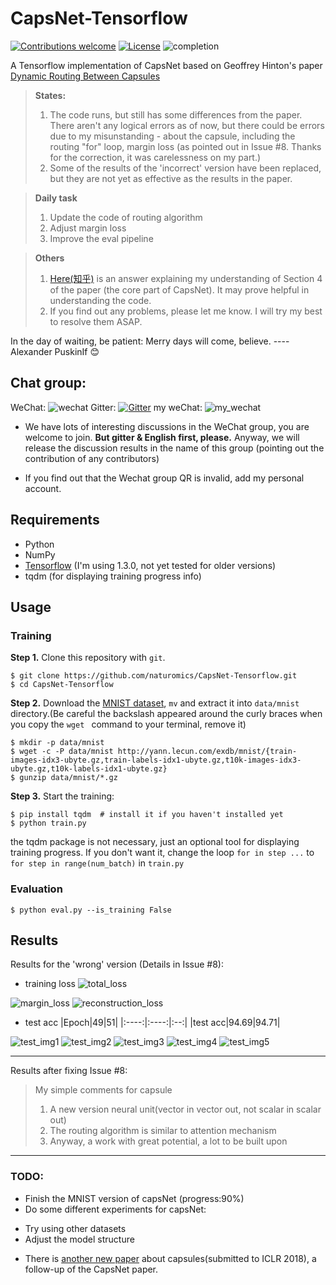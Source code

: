 # CapsNet-Tensorflow

[![Contributions welcome](https://img.shields.io/badge/contributions-welcome-brightgreen.svg?style=plastic)](CONTRIBUTING.md)
[![License](https://img.shields.io/badge/license-Apache%202.0-blue.svg?style=plastic)](https://opensource.org/licenses/Apache-2.0)
![completion](https://img.shields.io/badge/completion%20state-90%25-blue.svg?style=plastic)

A Tensorflow implementation of CapsNet based on Geoffrey Hinton's paper [Dynamic Routing Between Capsules](https://arxiv.org/abs/1710.09829)

> **States:**
> 1. The code runs, but still has some differences from the paper. There aren't any logical errors as of now, but there could be errors due to my misunstanding - about the capsule, including the routing "for" loop, margin loss (as pointed out in Issue #8. Thanks for the correction, it was carelessness on my part.)
> 2. Some of the results of the 'incorrect' version have been replaced, but they are not yet as effective as the results in the paper. 

> **Daily task**
> 1. Update the code of routing algorithm
> 2. Adjust margin loss
> 3. Improve the eval pipeline

> **Others**
> 1. [Here(知乎)](https://zhihu.com/question/67287444/answer/251460831) is an answer explaining my understanding of Section 4 of the paper (the core part of CapsNet). It may prove helpful in understanding the code.
> 2. If you find out any problems, please let me know. I will try my best to resolve them ASAP.

In the day of waiting, be patient: Merry days will come, believe. ---- Alexander PuskinIf :blush:


## Chat group:
WeChat: ![wechat](imgs/wechat_group.png)
Gitter: [![Gitter](https://img.shields.io/gitter/room/nwjs/nw.js.svg?style=plastic)](https://gitter.im/CapsNet-Tensorflow/Lobby)
my weChat: ![my_wechat](/imgs/my_wechat_QR.png)

- We have lots of interesting discussions in the WeChat group, you are welcome to join. **But gitter & English first, please.** Anyway, we will release the discussion results in the name of this group (pointing out the contribution of any contributors)

- If you find out that the Wechat group QR is invalid, add my personal account.


## Requirements
- Python
- NumPy
- [Tensorflow](https://github.com/tensorflow/tensorflow) (I'm using 1.3.0, not yet tested for older versions)
- tqdm (for displaying training progress info)

## Usage

### Training
**Step 1.** 
Clone this repository with ``git``.

```
$ git clone https://github.com/naturomics/CapsNet-Tensorflow.git
$ cd CapsNet-Tensorflow
```

**Step 2.** 
Download the [MNIST dataset](http://yann.lecun.com/exdb/mnist/), ``mv`` and extract it into ``data/mnist`` directory.(Be careful the backslash appeared around the curly braces when you copy the ``wget `` command to your terminal, remove it)

```
$ mkdir -p data/mnist
$ wget -c -P data/mnist http://yann.lecun.com/exdb/mnist/{train-images-idx3-ubyte.gz,train-labels-idx1-ubyte.gz,t10k-images-idx3-ubyte.gz,t10k-labels-idx1-ubyte.gz}
$ gunzip data/mnist/*.gz
```

**Step 3.** 
Start the training:
```
$ pip install tqdm  # install it if you haven't installed yet
$ python train.py
```

the tqdm package is not necessary, just an optional tool for displaying training progress. If you don't want it, change the loop ``for in step ...`` to ``for step in range(num_batch)`` in ``train.py``

### Evaluation
```
$ python eval.py --is_training False
```


## Results
Results for the 'wrong' version (Details in Issue #8):

- training loss
![total_loss](imgs/total_loss.png)

![margin_loss](imgs/margin_loss.png)
![reconstruction_loss](imgs/reconstruction_loss.png)

- test acc
|Epoch|49|51|
|:----:|:----:|:--:|
|test acc|94.69|94.71|

![test_img1](results/test_000.png)
![test_img2](results/test_015.png)
![test_img3](results/test_030.png)
![test_img4](results/test_045.png)
![test_img5](results/test_075.png)

------------
Results after fixing Issue #8: 


> My simple comments for capsule
> 1. A new version neural unit(vector in vector out, not scalar in scalar out)
> 2. The routing algorithm is similar to attention mechanism
> 3. Anyway, a work with great potential, a lot to be built upon

------------
### TODO:
- Finish the MNIST version of capsNet (progress:90%)
- Do some different experiments for capsNet:
 * Try using other datasets
 * Adjust the model structure
- There is [another new paper](https://openreview.net/pdf?id=HJWLfGWRb) about capsules(submitted to ICLR 2018), a follow-up of the CapsNet paper.

